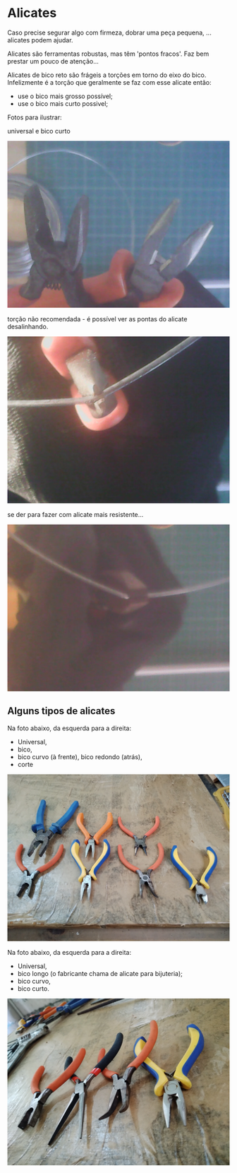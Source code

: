 # Alicates

Caso precise segurar algo com firmeza, dobrar uma peça pequena, ... alicates podem ajudar.

Alicates são ferramentas robustas, mas têm 'pontos fracos'. Faz bem prestar um pouco de atenção...

Alicates de bico reto são frágeis a torções em torno do eixo do bico. Infelizmente é a torção que geralmente se faz com esse alicate então:

- use o bico mais grosso possível;
- use o bico mais curto possivel;

Fotos para ilustrar:

universal e bico curto

![universal e bico curto](2020-09-21-113045.jpg)

torção não recomendada - é possível ver as pontas do alicate desalinhando.

![torção não recomendada](2020-09-21-105707.jpg)

se der para fazer com alicate mais resistente...

![se der para fazer com alicate mais resistente...](2020-09-21-112828.jpg)


## Alguns tipos de alicates

Na foto abaixo, da esquerda para a direita: 

- Universal, 
- bico, 
- bico curvo (à frente), bico redondo (atrás), 
- corte

![alicates 1](IMG_20200918_094854558.jpg)

Na foto abaixo, da esquerda para a direita:

- Universal,
- bico longo (o fabricante chama de alicate para bijuteria);
- bico curvo,
- bico curto.

![alicates 2](IMG_20200918_101433612.jpg)

